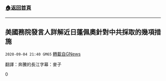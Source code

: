 ###  [:house:返回首頁](https://github.com/ourhimalayas/txt)
---

## 美國務院發言人詳解近日蓬佩奧針對中共採取的幾項措施
`2020-09-04 21:40 GM65` [轉載自GNews](https://gnews.org/zh-hant/334621/)

翻譯：奔騰的長江字幕：麥子
 
0
